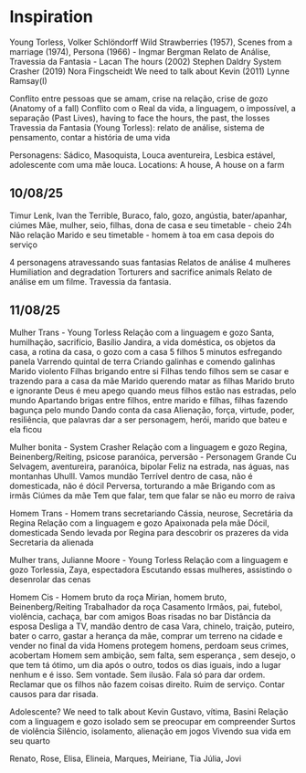 # Inspiration
Young Torless, Volker Schlöndorff
Wild Strawberries (1957), Scenes from a marriage (1974), Persona (1966) - Ingmar Bergman
Relato de Análise, Travessia da Fantasia - Lacan
The hours (2002) Stephen Daldry
System Crasher (2019) Nora Fingscheidt
We need to talk about Kevin (2011) Lynne Ramsay(I)

Conflito entre pessoas que se amam, crise na relação, crise de gozo (Anatomy of a fall)
Conflito com o Real da vida, a linguagem, o impossível, a separação (Past Lives), having to face the hours, the past, the losses
Travessia da Fantasia (Young Torless): relato de análise, sistema de pensamento, contar a história de uma vida

Personagens: Sádico, Masoquista, Louca aventureira, Lesbica estável, adolescente com uma mãe louca. 
Locations: A house, A house on a farm

## 10/08/25
Timur Lenk, Ivan the Terrible, 
Buraco, falo, gozo, angústia, bater/apanhar, ciúmes 
Mãe, mulher, seio, filhas, dona de casa e seu timetable - cheio 24h 
Não relação 
Marido e seu timetable - homem à toa em casa depois do serviço 

4 personagens atravessando suas fantasias 
Relatos de análise 
4 mulheres 
Humiliation and degradation 
Torturers and sacrifice animals 
Relato de análise em um filme. Travessia da fantasia. 

## 11/08/25
Mulher Trans - Young Torless
Relação com a linguagem e gozo
Santa, humilhação, sacrifício, Basílio 
Jandira, a vida doméstica, os objetos da casa, a rotina da casa, o gozo com a casa
5 filhos
5 minutos esfregando panela
Varrendo quintal de terra
Criando galinhas e comendo galinhas
Marido violento
Filhas brigando entre si
Filhas tendo filhos sem se casar e trazendo para a casa da mãe 
Marido querendo matar as filhas 
Marido bruto e ignorante 
Deus é meu apego quando meus filhos estão nas estradas, pelo mundo
Apartando brigas entre filhos, entre marido e filhas, filhas fazendo bagunça pelo mundo
Dando conta da casa
Alienação, força, virtude, poder, resiliência, que palavras dar a ser personagem, herói, marido que bateu e ela ficou

Mulher bonita - System Crasher
Relação com a linguagem e gozo
Regina, Beinenberg/Reiting, psicose paranóica, perversão  - Personagem
Grande Cu
Selvagem, aventureira, paranóica, bipolar
Feliz na estrada, nas águas, nas montanhas
Uhulll. Vamos mundão 
Terrível dentro de casa, não é domesticada, não é dócil 
Perversa, torturando a mãe 
Brigando com as irmãs 
Ciúmes da mãe 
Tem que falar, tem que falar se não eu morro de raiva

Homem Trans - Homem trans secretariando
Cássia, neurose, Secretária da Regina
Relação com a linguagem e gozo 
Apaixonada pela mãe 
Dócil, domesticada
Sendo levada por Regina para descobrir os prazeres da vida
Secretaria da alienada

Mulher trans, Julianne Moore - Young Torless 
Relação com a linguagem e gozo
Torlessia, Zaya, espectadora 
Escutando essas mulheres, assistindo o desenrolar das cenas

Homem Cis - Homem bruto da roça 
Mirian, homem bruto, Beinenberg/Reiting
Trabalhador da roça 
Casamento
Irmãos, pai, futebol, violência, cachaça, bar com amigos
Boas risadas no bar
Distância da esposa
Desliga a TV, mandão dentro de casa
Vara, chinelo, traição, puteiro, bater o carro, gastar a herança da mãe, comprar um terreno na cidade e vender no final da vida
Homens protegem homens, perdoam seus crimes, acobertam
Homem sem ambição, sem falta, sem esperança , sem desejo, o que tem tá ótimo, um dia após o outro, todos os dias iguais, indo a lugar nenhum e é isso. 
Sem vontade. Sem ilusão. Fala só para dar ordem. Reclamar que os filhos não fazem coisas direito. Ruim de serviço. 
Contar causos para dar risada. 

Adolescente? We need to talk about Kevin
Gustavo, vítima, Basini
Relação com a linguagem e gozo 
isolado sem se preocupar em compreender 
Surtos de violência 
Silêncio, isolamento, alienação em jogos
Vivendo sua vida em seu quarto

Renato, Rose, Elisa, Elineia, Marques, Meiriane, Tia Júlia, Jovi
